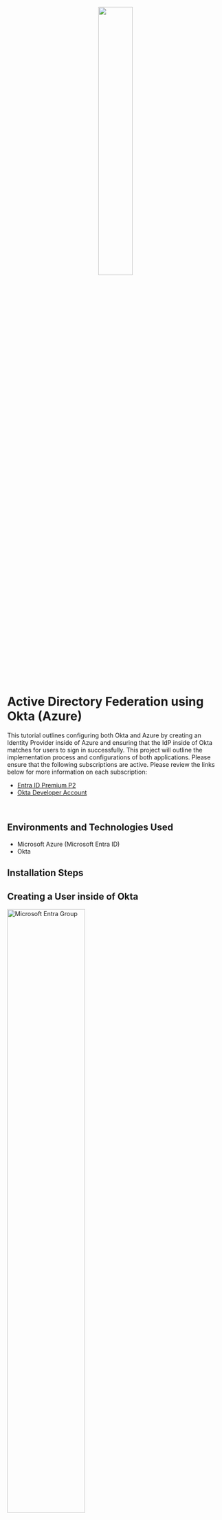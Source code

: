 <p align="center">
<img src="https://imgur.com/Eisrkr6.png" height="40%" width="40% alt=" AD Federation"/>
</p>

<h1>Active Directory Federation using Okta (Azure)</h1>

This tutorial outlines configuring both Okta and Azure by creating an Identity Provider inside of Azure and ensuring that the IdP inside of Okta matches for users to sign in successfully. This project will outline the implementation process and configurations of both applications. Please ensure that the following subscriptions are active. Please review the links below for more information on each subscription:

- [Entra ID Premium P2](https://www.microsoft.com/en-us/security/business/microsoft-entra-pricing)
- [Okta Developer Account](https://www.okta.com/free-trial/)

<br />

<h2>Environments and Technologies Used</h2>

- Microsoft Azure (Microsoft Entra ID)
- Okta

<h2>Installation Steps</h2>

<h2>Creating a User inside of Okta</h2>
<p>
<img src="https://imgur.com/byDJ1mI.png" height="60%" width="60%" alt="Microsoft Entra Group"/>
<img src="https://imgur.com/sPkeura.png" height="60%" width="60%" alt="Microsoft Entra Group"/>
</p>
<p>

- To create a user in Okta, select Directory > People > Add Person > Add User Info > Save. The new user will appear under the People tab. Next, you will give the user administrative privileges.
- Select the user that was created > Select Admin roles > Add individual admin privileges > Select the dropdown from the role and select Super Administrator > Save changes.
</p>
<br />
<h2>Setting up the Identity Provider in Okta</h2>
<p>
<img src="https://imgur.com/mvxha1M.png" height="60%" width="60% alt="IdP"/>
<img src="https://imgur.com/2zr1NfX.png" height="60%" width="60% alt="IdP"/>
<img src="https://imgur.com/2h0v1Jy.png" height="60%" width="60% alt="IdP"/>
</p>
<p>

- Next, you will set up the identity provider inside of Okta. Select Security > Identity Providers > Add Identity Provider > Choose SAML as the Identity Provider (IDP) > Select Next > Fill in the required fields under General, Authentication Settings, and Account Matching with IDP username.
- For SAML Protocol Settings, navigate to your Azure portal > Sign in with your super administrator account > Select Microsoft Entra ID > Select Enterprise applications > New Application > Create New application and provide a name for the application > Select ‘Integrate any other application you don’t find in the gallery’ > Select Create
</p>
<br />
<h2>Setting up the IdP in Azure</h2>
<p>
<img src="https://imgur.com/f4pxRkL.png" height="60%" width="60%" alt="AD Federation"/>
<img src="https://imgur.com/Idw7YWy.png" height="80%" width="80%" alt="AD Federation"/>
</p>
<p>

- After creating the application, select ‘Setup Single Sign On (SSO)’ > Select SAML for the SSO method > Fill out the Identifier (Entity ID) and Reply URL by creating a dummy URL (We’ll get back to this part later) > Select Save.
- Next, select Attributes and Claims and fill in the information that will be sent to Okta. Keep in mind that this information is sent from Azure to Okta and it must match for the user to receive access.
- Open a current attribute claim and copy the ‘Namespace schema’, as this is very important for mapping and bringing over information. Add a name for the claim > Paste in the schema URL > Name the source attribute > Select Save
</p>
<br />
<h2>Setting up the IdP in Azure Continued</h2>
<p>
<img src="https://imgur.com/z14W9LP.png" height="60%" width="60%" alt="AD Federation"/>
<img src="https://imgur.com/79f5JQc.png" height="60%" width="60%" alt="AD Federation"/>
<img src="https://imgur.com/1E5fQ97.png" height="60%" width="60%" alt="AD Federation"/>
</p>
<p>

- Next, you will create a new SAML certificate > Select Save > Select the three dots to download the Base 64 Certificate download. Go back to the IDP provider screen in Okta and enter the IDP Issue URI, IDP SSO URL, and the IDP signature Certificate under SAML Protocol Settings > Select Finish.
- Next, you will collect the Audience URI (from Okta) to add to the Identifier (Entity ID) and the Assertion Consumer Service URL (from Okta) to add to the Reply URL inside Azure.
</p>
<br />
<h2>Linking and Mapping in Okta</h2>
<p>
<img src="https://imgur.com/PfNlpGv.png" height="50%" width="50%" alt="Okta"/>
</p>
<p>

- Next, you will begin mapping the attributes inside of Okta that will transferred from Azure.
- Select Edit Profile and mappings inside of the Okta IdP > Mappings to unmap all mappings under the ‘All’ tab and Save > Remove all custom attributes and select Save (Wait 30 seconds).
- Select Add Attribute under Custom and list the following above > Select Save.
</p>
<br />
<h2>Testing out Okta</h2>
<p>
<img src="https://imgur.com/sZBTKZT.png" height="80%" width="80%" alt="Okta"/>
<img src="https://imgur.com/wBcs7hK.png" height="80%" width="80%" alt="Okta"/>
<img src="https://imgur.com/sjva3UT.png" height="80%" width="80%" alt="Okta"/>
</p>
<p>

- Next, test out the linking of Okta and Azure by assigning users to the application.
- Select Users and Groups under the application that was created earlier > Add new user/group > Select Single Sign > Test > Test Sign On.
- Make sure that the attributes that are assigned in Okta are filled out in Azure under the users and groups of the Okta enterprise application.
</p>
<br />
